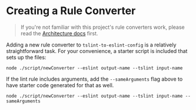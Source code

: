 # Creating a Rule Converter

> If you're not familiar with this project's rule converters work, please read the [Architecture docs](./Architecture/README.md) first.

Adding a new rule converter to `tslint-to-eslint-config` is a relatively straightforward task.
For your convenience, a starter script is included that sets up the files:

```shell
node ./script/newConverter --eslint output-name --tslint input-name
```

If the lint rule includes arguments, add the `--sameArguments` flag above to have starter code generated for that as well.

```shell
node ./script/newConverter --eslint output-name --tslint input-name --sameArguments
```
